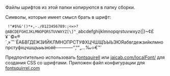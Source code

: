 Файлы шрифтов из этой папки копируются в папку сборки.

Символы, которые имеет смысл брать в шрифт:

` !"#$%&'()*+,-./0123456789:;<=>?@ABCDEFGHIJKLMNOPQRSTUVWXYZ[\]^_`abcdefghijklmnopqrstuvwxyz{|}~¢£¥¨©«®´¸»ˆ˚˜ЁАБВГДЕЖЗИЙКЛМНОПРСТУФХЦЧШЩЪЫЬЭЮЯабвгдежзийклмнопрстуфхцчшщъыьэюяё‐‑‒–—―‘’‚“”„…‰‹›€™`

Предпочтительно использовать [fontsquirell](http://www.fontsquirrel.com/tools/webfont-generator) или [jaicab.com/localFont/](http://jaicab.com/localFont/) для создания CSS со шрифтами.
Приложен файл конфигурации для [fontsquirrel.com](http://www.fontsquirrel.com/tools/webfont-generator)
